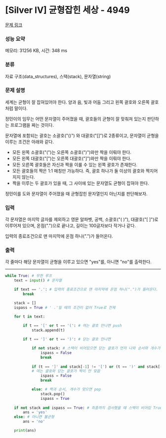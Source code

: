 # [Silver IV] 균형잡힌 세상 - 4949 

[문제 링크](https://www.acmicpc.net/problem/4949) 

### 성능 요약

메모리: 31256 KB, 시간: 348 ms

### 분류

자료 구조(data_structures), 스택(stack), 문자열(string)

### 문제 설명

<p>세계는 균형이 잘 잡혀있어야 한다. 양과 음, 빛과 어둠 그리고 왼쪽 괄호와 오른쪽 괄호처럼 말이다.</p>

<p>정민이의 임무는 어떤 문자열이 주어졌을 때, 괄호들의 균형이 잘 맞춰져 있는지 판단하는 프로그램을 짜는 것이다.</p>

<p>문자열에 포함되는 괄호는 소괄호("()") 와 대괄호("[]")로 2종류이고, 문자열이 균형을 이루는 조건은 아래와 같다.</p>

<ul>
	<li>모든 왼쪽 소괄호("(")는 오른쪽 소괄호(")")와만 짝을 이뤄야 한다.</li>
	<li>모든 왼쪽 대괄호("[")는 오른쪽 대괄호("]")와만 짝을 이뤄야 한다.</li>
	<li>모든 오른쪽 괄호들은 자신과 짝을 이룰 수 있는 왼쪽 괄호가 존재한다.</li>
	<li>모든 괄호들의 짝은 1:1 매칭만 가능하다. 즉, 괄호 하나가 둘 이상의 괄호와 짝지어지지 않는다.</li>
	<li>짝을 이루는 두 괄호가 있을 때, 그 사이에 있는 문자열도 균형이 잡혀야 한다.</li>
</ul>

<p>정민이를 도와 문자열이 주어졌을 때 균형잡힌 문자열인지 아닌지를 판단해보자.</p>

### 입력 

 <p>각 문자열은 마지막 글자를 제외하고 영문 알파벳, 공백, 소괄호("( )"), 대괄호("[ ]")로 이루어져 있으며, 온점(".")으로 끝나고, 길이는 100글자보다 작거나 같다.</p>

<div>입력의 종료조건으로 맨 마지막에 온점 하나(".")가 들어온다.</div>

### 출력 

 <p>각 줄마다 해당 문자열이 균형을 이루고 있으면 "yes"를, 아니면 "no"를 출력한다.</p>

---
```python
while True: # 무한 루프
    text = input() # 문자열

    if text == '.': # 입력의 종료조건으로 맨 마지막에 온점 하나(".")가 들어온다.
        break

    stack = []
    ispass = True # ' .'일 때의 조건이 없어 True로 전제

    for t in text:
        
        if t == '[' or t == '(': # 여는 괄호 만나면 push
            stack.append(t)

        if t == ']' or t == ')': # 닫는 괄호 만나면 

            if not stack: # 스택이 비어있으면 닫는 괄호가 먼저 나와 순서와 개수가 안 맞음
                ispass = False
                break
            
            if (t == ']' and stack[-1] != '[') or (t == ')' and stack[-1] != '('):
            # 여는 괄호와 닫는 괄호가 짝이 안 맞음 
                ispass = False
                break

            else: # 짝과 순서, 개수가 맞으면 pop
                stack.pop()
                ispass = True
    
    if not stack and ispass == True: # 최종까지 검사했을 때 스택이 비어있 True면 균형
        ans = 'yes'
    else: # 아니면 불균형
        ans = 'no'

    print(ans)
```
